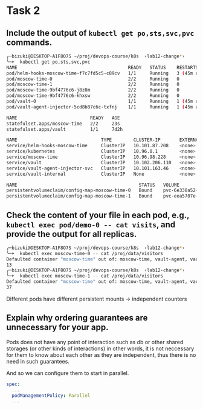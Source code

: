 # Task 2
## Include the output of `kubectl get po,sts,svc,pvc` commands.
```bash
╭─bizuki@DESKTOP-A1F8O7S ~/proj/devops-course/k8s  ‹lab12-change*› 
╰─➤  kubectl get po,sts,svc,pvc 
NAME                                         READY   STATUS    RESTARTS      AGE
pod/helm-hooks-moscow-time-f7c7fd5c5-c89cv   1/1     Running   3 (45m ago)   14d
pod/moscow-time-0                            2/2     Running   0             23s
pod/moscow-time-1                            2/2     Running   0             23s
pod/moscow-time-9bf4776c6-j8z8m              2/2     Running   0             23s
pod/moscow-time-9bf4776c6-khxsw              2/2     Running   0             23s
pod/vault-0                                  1/1     Running   1 (45m ago)   7d2h
pod/vault-agent-injector-5cd8b87c6c-txfnj    1/1     Running   1 (45m ago)   7d2h

NAME                           READY   AGE
statefulset.apps/moscow-time   2/2     23s
statefulset.apps/vault         1/1     7d2h

NAME                               TYPE        CLUSTER-IP       EXTERNAL-IP   PORT(S)             AGE
service/helm-hooks-moscow-time     ClusterIP   10.101.87.208    <none>        8080/TCP            14d
service/kubernetes                 ClusterIP   10.96.0.1        <none>        443/TCP             29d
service/moscow-time                ClusterIP   10.96.98.228     <none>        8080/TCP            23s
service/vault                      ClusterIP   10.102.206.110   <none>        8200/TCP,8201/TCP   7d2h
service/vault-agent-injector-svc   ClusterIP   10.101.163.46    <none>        443/TCP             7d2h
service/vault-internal             ClusterIP   None             <none>        8200/TCP,8201/TCP   7d2h

NAME                                             STATUS   VOLUME                                     CAPACITY   ACCESS MODES   STORAGECLASS   AGE
persistentvolumeclaim/config-map-moscow-time-0   Bound    pvc-6e338a52-0d27-47a5-a937-78bec80cec01   10Mi       RWO            standard       26m
persistentvolumeclaim/config-map-moscow-time-1   Bound    pvc-eea5707e-65b2-4b66-ab0d-bb746a715bf5   10Mi       RWO            standard       7m59s
```

## Check the content of your file in each pod, e.g., `kubectl exec pod/demo-0 -- cat visits`, and provide the output for all replicas.

```bash
╭─bizuki@DESKTOP-A1F8O7S ~/proj/devops-course/k8s  ‹lab12-change*› 
╰─➤  kubectl exec moscow-time-0 -- cat /proj/data/visitors
Defaulted container "moscow-time" out of: moscow-time, vault-agent, vault-agent-init (init)
13
╭─bizuki@DESKTOP-A1F8O7S ~/proj/devops-course/k8s  ‹lab12-change*› 
╰─➤  kubectl exec moscow-time-1 -- cat /proj/data/visitors
Defaulted container "moscow-time" out of: moscow-time, vault-agent, vault-agent-init (init)
37   
```

Different pods have different persistent mounts -> independent counters

## Explain why ordering guarantees are unnecessary for your app.
Pods does not have any point of interaction such as db or other shared storages (or other kinds of interactions) in other words, it is not neccessary for them to know about each other as they are independent, thus there is no need in such guarantees.

And so we can configure them to start in parallel.
```yaml
spec:
  ...
  podManagementPolicy: Parallel
  ...
```

